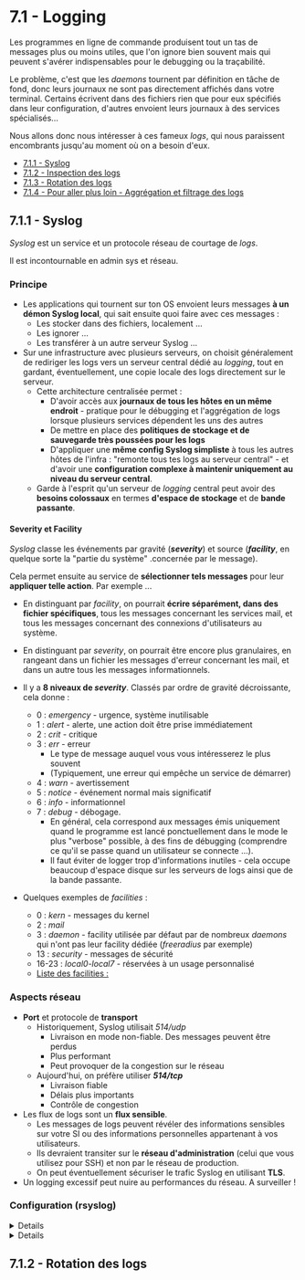 # 7.1 - Logging

Les programmes en ligne de commande produisent tout un tas de messages plus ou moins utiles, que l'on ignore bien souvent mais qui peuvent s'avérer indispensables pour le debugging ou la traçabilité.

Le problème, c'est que les *daemons* tournent par définition en tâche de fond, donc leurs journaux ne sont pas directement affichés dans votre terminal. Certains écrivent dans des fichiers rien que pour eux spécifiés dans leur configuration, d'autres envoient leurs journaux à des services spécialisés...

Nous allons donc nous intéresser à ces fameux *logs*, qui nous paraissent encombrants jusqu'au moment où on a besoin d'eux.

+ [7.1.1 - Syslog](logging.md#711-syslog)
+ [7.1.2 - Inspection des logs](logging.md#712-inspection-des-logs)
+ [7.1.3 - Rotation des logs](logging.md#713-rotation-des-logs)
+ [7.1.4 - Pour aller plus loin - Aggrégation et filtrage des logs](logging.md#714-pour-aller-plus-loin---aggrégation-et-filtrage-des-logs)


## 7.1.1 - Syslog
*Syslog* est un service et un protocole réseau de courtage de *logs*. 

Il est incontournable en admin sys et réseau.

### Principe

+ Les applications qui tournent sur ton OS envoient leurs messages **à un démon Syslog local**, qui sait ensuite quoi faire avec ces messages :
    - Les stocker dans des fichiers, localement ...
    - Les ignorer ...
    - Les transférer à un autre serveur Syslog ...
+ Sur une infrastructure avec plusieurs serveurs, on choisit généralement de rediriger les logs vers un serveur central dédié au *logging*, tout en gardant, éventuellement, une copie locale des logs directement sur le serveur.
    - Cette architecture centralisée permet :
        * D'avoir accès aux **journaux de tous les hôtes en un même endroit** - pratique pour le débugging et l'aggrégation de logs lorsque plusieurs services dépendent les uns des autres
        * De mettre en place des **politiques de stockage et de sauvegarde très poussées pour les logs**
        * D'appliquer une **même config Syslog simpliste** à tous les autres hôtes de l'infra : "remonte tous tes logs au serveur central" - et d'avoir une **configuration complexe à maintenir uniquement au niveau du serveur central**.
    - Garde à l'esprit qu'un serveur de *logging* central peut avoir des **besoins colossaux** en termes **d'espace de stockage** et de **bande passante**.

#### Severity et Facility
*Syslog* classe les événements par gravité (**_severity_**) et source (**_facility_**, en quelque sorte la "partie du système" .concernée par le message).

Cela permet ensuite au service de **sélectionner tels messages** pour leur **appliquer telle action**. Par exemple ...

+ En distinguant par *facility*, on pourrait **écrire séparément, dans des fichier spécifiques**, tous les messages concernant les services mail, et tous les messages concernant des connexions d'utilisateurs au système.
+ En distinguant par *severity*, on pourrait être encore plus granulaires, en rangeant dans un fichier les messages d'erreur concernant les mail, et dans un autre tous les messages informationnels.


+ Il y a **8 niveaux de _severity_**. Classés par ordre de gravité décroissante, cela donne :
    - 0 : *emergency* - urgence, système inutilisable
    - 1 : *alert* - alerte, une action doit être prise immédiatement
    - 2 : *crit* - critique
    - 3 : *err* - erreur 
        * Le type de message auquel vous vous intéresserez le plus souvent
        * (Typiquement, une erreur qui empêche un service de démarrer)
    - 4 : *warn* - avertissement
    - 5 : *notice* - événement normal mais significatif
    - 6 : *info* - informationnel
    - 7 : *debug* - débogage. 
        * En général, cela correspond aux messages émis uniquement quand le programme est lancé ponctuellement dans le mode le plus "verbose" possible, à des fins de débugging (comprendre ce qu'il se passe quand un utilisateur se connecte ...).
        * Il faut éviter de logger trop d'informations inutiles - cela occupe beaucoup d'espace disque sur les serveurs de logs ainsi que de la bande passante.
+ Quelques exemples de *facilities* :
    - 0 : *kern* - messages du kernel
    - 2 : *mail*
    - 3 : *daemon* - facility utilisée par défaut par de nombreux *daemons* qui n'ont pas leur facility dédiée (*freeradius* par exemple)
    - 13 : *security* - messages de sécurité
    - 16-23 : *local0*-*local7* - réservées à un usage personnalisé
    - [Liste des facilities :](https://techdocs.broadcom.com/us/en/symantec-security-software/web-and-network-security/security-analytics/8-2-1/_reference_home/syslog.html)

### Aspects réseau
+ **Port** et protocole de **transport**
    - Historiquement, Syslog utilisait *514/udp*
        * Livraison en mode non-fiable. Des messages peuvent être perdus
        * Plus performant
        * Peut provoquer de la congestion sur le réseau
    - Aujourd'hui, on préfère utiliser __*514/tcp*__
        * Livraison fiable
        * Délais plus importants
        * Contrôle de congestion
+ Les flux de logs sont un **flux sensible**.
    - Les messages de logs peuvent révéler des informations sensibles sur votre SI ou des informations personnelles appartenant à vos utilisateurs.
    - Ils devraient transiter sur le **réseau d'administration** (celui que vous utilisez pour SSH) et non par le réseau de production.
    - On peut éventuellement sécuriser le trafic Syslog en utilisant **TLS**.
+ Un logging excessif peut nuire au performances du réseau. A surveiller !

### Configuration (rsyslog)
<details><code>rsyslog</code> (<i>Rocket-fast Syslog</i>) est l'implémentation de <i>daemon</i> <i>Syslog</i> la plus populaire.

Une alternative est `syslog-ng` - mais préférez `rsyslog`.
</details>

<details>Nous allons voir, à travers un exemple, comment configurer un <i>"client"</i> Syslog, qui ne fera que remonter des logs, et un <i>"serveur central"</i> <i>Syslog</i>, qui leur appliquera des <b>actions</b>.

+ Pour cet exemple, je supposerai que tu disposes de **deux systèmes** (pourquoi pas deux VMs) capables de **communiquer entre eux**.
+ Tu auras besoin du paquet `rsyslog` 
+ Les fichiers de config d'`rsyslog` sont `/etc/rsyslog.conf` et `/etc/rsyslog.d/*.conf`
+ Après toute modification des fichiers de config, redémarre le service `rsyslog` pour qu'elles soient prises en compte.
    - Pense à vérifier le statut du service avec `systemctl` et ses journaux avec `journalctl` en cas de problème.

#### Comprendre la syntaxe des règles rsyslog
<details>

+ La syntaxe de base d'une règle est **`<facility>.<severity> <action>`**.
    - NB : Les niveaux de sévérité sont **hiérarchiquement inclusifs**. En effet, `.<severity>` va sélectionner les logs A PARTIR d'une sévérité *severity*, c'est à dire avec le niveau *severity* OU PIRE.
      * Par exemple, `*.err` (3) sélectionnera aussi les messages de severity `crit` (2), `alert` (1) et `emerg` (0). 
      * Pour sélectionner EXACTEMENT un niveau de sécurity, il faut utiliser l'opérateur `.=` : `<facility>.=<severity> <action>`
    - `mail.err -/var/log/mail.err`
      * Envoie tous les logs de la facility mail, ayant la sévérité `err` ou pire, dans le fichier `/var/log/mail.err`
      * NB : précéder un chemin de fichier par le caractère `-` rend l'**écriture asynchrone.**
        * Le démon bufferise les logs en mémoire pour batcher leur écriture, c'est-à-dire qu'il n'écrit plus directement le message dès qu'il le reçoit, mais attend un court instant au cas où il recevrait d'autres messages. Ainsi, il peut écrire plusieurs messages en une seule opération d'écriture sur disque.
        * **Avantage** : Meilleure durée de vie pour les disques, surtout les SSD dont les performances se dégradent au fil des écritures.
        * **Inconvénient** : Les logs sont seulement en mémoire vive pendant un court instant. Si jamais un incident causait le crash du service, du système ou l'extinction de la machine, les logs seraient perdus à jamais.
    - `security,authpriv.* -/var/log/security`
        * Tous les logs des *facilities* `security` et `authpriv`, quelle que soit leur sévérité, écrits dans le fichier `/var/log/security` de manière asynchrone.
    - `*.err @@syslog.lab.local:514`
        * Envoie tous les logs de sévérité *err* ou pire au serveur Syslog `syslog.lab.local` sur le port 514/**tcp**.
        * Pour du UDP, on mettrait une seule arobase `@`.
+ On peut combiner plusieurs sélections en une seule règle avec l'opérateur `;` :
    - `kern.err;mail.info;daemon,ftp.warn @@syslog.lab.local:514`
+ On peut aussi utiliser le niveau de sévérité `none` pour déselectionner des logs sélectionnés par les expressions précédentes, pour exprimer un "SAUF" :
    - `*.*;auth,authpriv.none -/var/log/messages`
        * Inscrit tous les logs, SAUF ceux des facilities `auth` et `authpriv`, dans `/var/log/messages` de façon asynchrone.
+ Enfin, des *property-based filters* offrent d'autres possibilités de filtrage des logs :
    - `:msg, contains, "certificate" <action>` : *exact match* sur le contenu du message
    - `:msg, !contains, "SUCCESS" <action>` : négation avec l'opérateur `!`
    - `:msg, eregex, "gid=2[0-9][0-9]" <action>` : *Extended regex match* sur le contenu du message
    - `:fromhost-ip, startswith, "172.16." <action>` : *Match* sur les deux premiers octets de l'@IP source du message
    - Pour voir toutes les propriétés disponibles : `man rsyslog.conf | grep -A100 'PROPERTY REPLACER'`

</details>


#### "Client" rsyslog
<details>

Modifier `/etc/rsyslog.conf` :

+ Les modules `imuxsock` et `imklog` doivent être activés :
    - ```s
            module(load="imuxsock")     # recueillir les logs locaux arrivant sur le socket /dev/log
            module(load="imklog")       # recueillir les logs du kernel arrivant sur le buffer de messages du noyau /dev/kmsg
        ```
    - Si ces lignes sont présentes dans la config par défaut, mais commentées avec un '#', vous devez les décommenter.
+ Trouver la section *"Rules"* du fichier. Définir une règle qui remonte tous les messages au serveur de logs central :
    - ```s
            ###############
            #### RULES ####
            ###############
            *.* @@syslog.lab.local:514  # "Quelle que soit la facility, quelle que soit la severity, envoyer le message au serveur Syslog syslog.lab.local:514 (TCP)"
            # Remplacez par l'IP ou le FQDN de votre serveur de logs central

                # @@ : transport TCP
                # ç'aurait été juste @ si le serveur central utilisait UDP
        ```

</details>

#### "Serveur central" rsyslog
<details>

Créer un dossier `/var/log/CENTRAL` (root:root, 0750). Sous ce répertoire, nous allons stocker les logs de chaque serveur surveillé dans un dossier portant son nom, grâce à une règle Syslog.

Créer le fichier `/etc/rsyslog.d/remote.conf`. Y inscrire le contenu suivant :

+ ```s
        $ModLoad imtcp.so 
        #charger le module : Input Module TCP
        # (recueillir des logs Syslog arrivant sur une socket TCP)

        $InputTCPServerRun 514 # Lancer le serveur TCP, en écoutant sur le port 514
    ```
+ ```s
        $template RemoteLogs,"/var/log/CENTRAL/%HOSTNAME%/%$NOW%-%syslogseverity-text%.log"
        # Définir un modèle de chemin "RemoteLogs", de la forme :
            # /var/log/CENTRAL/<nom-du-serveur-surveillé>/<yyyy-mm-dd>-<severity>.log
    ```
+ ```s
        ###############
        #### RULES ####
        ###############
        :FROMHOST-IP, startswith, "192.168.1." -?RemoteLogs 
        & stop # Remplacer "192.168.1." par les octets caractéristiques du subnet des serveurs à surveiller 
    ``` 
    - `:FROMHOST-IP, startswith, <valeur>` : sélectionne les logs sur le critère de leur IP source - quelle que soit leur *facility* et *severity*. 
    - [Il existe de nombreux autres *property-based filters*.](https://www.rsyslog.com/doc/configuration/filters.html)
    - `?RemoteLogs` : applique l'action *"écrire dans le fichier dont le chemin est obtenu en évaluant le template RemoteLogs"*
    - Préfixer un fichier avec `-` : permet d'**écrire de manière asynchrone**, c'est-à-dire, **ne pas écrire directement quand on reçoit le message** mais attendre un peu au cas où il y en ait d'autres pour pouvoir **en écrire plusieurs en une seule opération de disque**. C'est capital pour allonger la durée de vie des disques durs !
    - `& stop` : indiquer qu'on en a terminé avec les logs sélectionnés, pour éviter qu'ils ne soient traités par d'autres règles (en l'occurence, les règles de logging locales définies dans `/etc/rsyslog.conf`).
+ N'oubliez pas d'**ouvrir le port 514/tcp** sur le pare-feu de l'hôte qui joue le rôle de serveur central.

</details>


#### Vérifier la configuration

<details>

+ Emettre un message bidon côté "client" : `logger "Quiche aux poireaux"`
    - La commande `logger` sert à envoyer un message au démon Syslog local - pratique pour tester vos règles.
    - La *severity* par défaut est *notice* (5). Vous pouvez spécifier une *priority* de votre choix : `logger -p err "Pizza à l'ananas"`
+ Côté "serveur central", vous devez pouvoir trouver le fichier `/var/log/CENTRAL/<hostname-client>/$(date +%Y-%m-%d)-notice.log`
+ Il doit contenir le message de test que vous avez envoyé.
    - ![](img/syslog-central.png)

</details>

**NB :** Cette configuration n'était qu'un exemple simpliste. Dans une vraie configuration, on pourrait avoir des fichiers distincts pour chaque *facility*, grouper plusieurs niveaux de sévérité ensemble, envoyer les logs de sécurité à un serveur différent, ignorer certaines classes logs ...

</details>


## 7.1.2 - Rotation des logs
